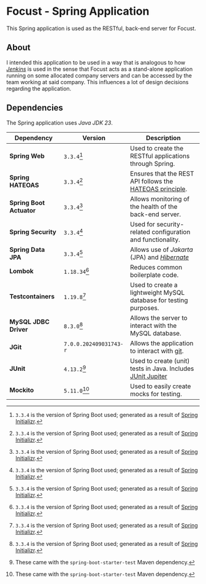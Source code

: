 # Focust - Spring Application
This Spring application is used as the RESTful, back-end server for Focust.

## About
I intended this application to be used in a way that is analogous to how [*Jenkins*](https://www.jenkins.io/) is used in the sense that Focust acts as a stand-alone application running on some allocated company servers and can be accessed by the team working at said company. This influences a lot of design decisions regarding the application.

## Dependencies
The Spring application uses *Java JDK 23*.

| Dependency | Version | Description |
|--- |---|--- |
| **Spring Web** | `3.3.4`[^1] | Used to create the RESTful applications through Spring. |
| **Spring HATEOAS** | `3.3.4`[^1] | Ensures that the REST API follows the [HATEOAS principle](https://en.wikipedia.org/wiki/HATEOAS). |
| **Spring Boot Actuator** | `3.3.4`[^1] | Allows monitoring of the health of the back-end server. |
| **Spring Security** | `3.3.4`[^1] | Used for security-related configuration and functionality. |
| **Spring Data JPA** | `3.3.4`[^1] | Allows use of *Jakarta* (JPA) and [*Hibernate*](https://hibernate.org/) |
| **Lombok** | `1.18.34`[^1] | Reduces common boilerplate code. |
| **Testcontainers** | `1.19.8`[^1] | Used to create a lightweight MySQL database for testing purposes. |
| **MySQL JDBC Driver** | `8.3.0`[^1] | Allows the server to interact with the MySQL database. |
| **JGit** | `7.0.0.202409031743-r` | Allows the application to interact with [git](https://git-scm.com/). |
| **JUnit** | `4.13.2`[^2] | Used to create (unit) tests in Java. Includes [JUnit Jupiter]() |
| **Mockito** | `5.11.0`[^2] | Used to easily create mocks for testing. |

[^1]: `3.3.4` is the version of Spring Boot used; generated as a result of [Spring Initializr](../resources/images/spring-initializr.png).
[^2]: These came with the `spring-boot-starter-test` Maven dependency.